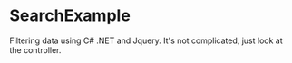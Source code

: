 # SearchExample


Filtering data using C# .NET and Jquery. It's not complicated, just look at the controller.

